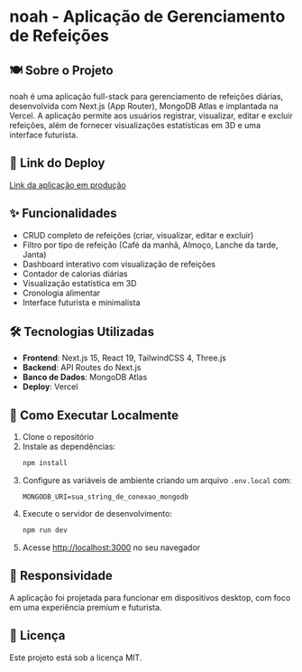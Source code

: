 # noah - Aplicação de Gerenciamento de Refeições

## 🍽️ Sobre o Projeto

noah é uma aplicação full-stack para gerenciamento de refeições diárias, desenvolvida com Next.js (App Router), MongoDB Atlas e implantada na Vercel. A aplicação permite aos usuários registrar, visualizar, editar e excluir refeições, além de fornecer visualizações estatísticas em 3D e uma interface futurista.

## 🚀 Link do Deploy

[Link da aplicação em produção](https://noah-meal-tracker.vercel.app) <!-- Substitua este link pelo seu link real após o deploy -->

## ✨ Funcionalidades

- CRUD completo de refeições (criar, visualizar, editar e excluir)
- Filtro por tipo de refeição (Café da manhã, Almoço, Lanche da tarde, Janta)
- Dashboard interativo com visualização de refeições
- Contador de calorias diárias
- Visualização estatística em 3D
- Cronologia alimentar
- Interface futurista e minimalista 

## 🛠️ Tecnologias Utilizadas

- **Frontend**: Next.js 15, React 19, TailwindCSS 4, Three.js
- **Backend**: API Routes do Next.js
- **Banco de Dados**: MongoDB Atlas
- **Deploy**: Vercel

## 🧰 Como Executar Localmente

1. Clone o repositório
2. Instale as dependências:
   ```bash
   npm install
   ```
3. Configure as variáveis de ambiente criando um arquivo `.env.local` com:
   ```
   MONGODB_URI=sua_string_de_conexao_mongodb
   ```
4. Execute o servidor de desenvolvimento:
   ```bash
   npm run dev
   ```
5. Acesse [http://localhost:3000](http://localhost:3000) no seu navegador

## 📱 Responsividade

A aplicação foi projetada para funcionar em dispositivos desktop, com foco em uma experiência premium e futurista.

## 📝 Licença

Este projeto está sob a licença MIT.
